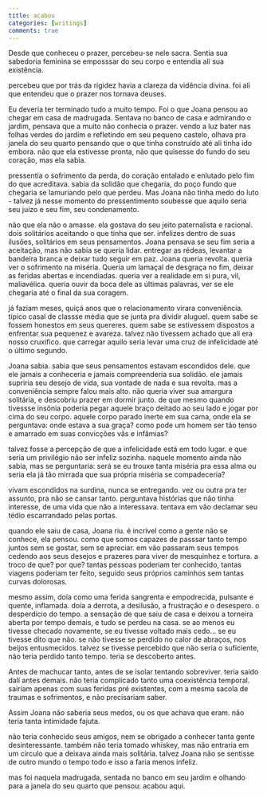 ```yaml
---
title: acabou
categories: [writings]
comments: true
---
```


Desde que conheceu o prazer, percebeu-se nele sacra. Sentia sua sabedoria feminina se emposssar do seu corpo e entendia ali sua existência. 

percebeu que por trás da rigidez havia a clareza da vidência divina. foi ali que entendeu que o prazer nos tornava deuses. 

Eu deveria ter terminado tudo a muito tempo. Foi o que Joana pensou ao chegar em casa de madrugada. Sentava no banco de casa e admirando o jardim, pensava que a muito não conhecia o prazer. vendo a luz bater nas folhas verdes do jardim e refletindo em seu pequeno castelo, olhava pra janela do seu quarto pensando que o que tinha construído até ali tinha ido embora. não que ela estivesse pronta, não que quisesse do fundo do seu coração, mas ela sabia. 

pressentia o sofrimento da perda, do coração entalado e enlutado pelo fim do que acreditava. sabia da solidão que chegaria, do poço fundo que chegaria se lamuriando pelo que perdeu. Mas Joana não tinha medo do luto - talvez já nesse momento do pressentimento soubesse que aquilo seria seu juízo e seu fim, seu condenamento. 

não que ela não o amasse. ela gostava do seu jeito paternalista e racional. dois solitários aceitando o que tinha que ser. infelizes dentro de suas ilusões, solitários em seus pensamentos. Joana pensava se seu fim seria a aceitação, mas não sabia se queria lidar. entregar as rédeas, levantar a bandeira branca e deixar tudo seguir em paz. Joana queria revolta. queria ver o sofrimento na miséria. Queria um lamaçal de desgraça no fim, deixar as feridas abertas e incendiadas. queria ver a realidade em si pura, vil, maliavélica. queria ouvir da boca dele as últimas palavras, ver se ele chegaria até o final da sua coragem.

já faziam meses, quiçá anos que o relacionamento virara conveniência. típico casal de classse média que se junta pra dividir aluguel. quem sabe se fossem honestos em seus quereres. quem sabe se estivessem dispostos a enfrentar sua pequenez e avareza. talvez não tivessem achado que ali era nosso cruxifico. que carregar aquilo seria levar uma cruz de infelicidade até o último segundo. 

Joana sabia. sabia que seus pensamentos estavam escondidos dele. que ele jamais a conheceria e jamais compreenderia sua solidão. ele jamais supriria seu desejo de vida, sua vontade de nada e sua revolta. mas a conveniência sempre falou mais alto. não queria viver sua amargura solitária, e descobriu prazer em dormir junto. de que mesmo quando tivessse insônia poderia pegar aquele braço deitado ao seu lado e jogar por cima do seu corpo. aquele corpo parado inerte em sua cama, onde ela se perguntava: onde estava a sua graça? como pode um homem ser tão tenso e amarrado em suas convicções vãs e infâmias? 

talvez fosse a percepção de que a infelicidade está em todo lugar. e que seria um privilégio não ser infeliz sozinha. naquele momento ainda não sabia, mas se perguntaria: será se eu trouxe tanta miséria pra essa alma ou seria ela já tão mirrada que sua própria miséria se compadeceria?

vivam escondidos na surdina, nunca se entregando. vez ou outra pra ter assunto, pra não se cansar tanto. perguntava histórias que não tinha interesse, de uma vida que não a interessava. tentava em vão declamar seu tédio escarrandado pelas portas. 

quando ele saiu de casa, Joana riu. é incrível como a gente não se conhece, ela pensou. como que somos capazes de passsar tanto tempo juntos sem se gostar, sem se apreciar. em vão passaram seus tempos cedendo aos seus desejos e prazeres para viver de mesquinhez e tortura. a troco de que? por que? tantas pessoas poderiam ter conhecido, tantas viagens poderiam ter feito, seguido seus próprios caminhos sem tantas curvas dolorosas.

mesmo assim, doía como uma ferida sangrenta e empodrecida, pulsante e quente, inflamada. doía a derrota, a desilusão, a frustração e o desespero. o desperdício do tempo. a sensação de que saiu de casa e deixou a torneira aberta por tempo demais, e tudo se perdeu na casa. se ao menos eu tivesse checado novamente, se eu tivesse voltado mais cedo... se eu tivesse dito que não. se não tivesse se perdido no calor de abraços, nos beijos entusmecidos. talvez se tivesse percebido que não seria o suficiente, não teria perdido tanto tempo. teria se descoberto antes. 

Antes de machucar tanto, antes de se isolar tentando sobreviver. teria saído dalí antes demais. não teria complicado tanto uma coexistência temporal. sairíam apenas com suas feridas pré existentes, com a mesma sacola de traumas e sofrimentos, e não precisariam saber.

Assim Joana não saberia seus medos, ou os que achava que eram. não teria tanta intimidade fajuta. 

não teria conhecido seus amigos, nem se obrigado a conhecer tanta gente desinteressante. também não teria tomado whiskey, mas não entraria em um circulo que a deixava ainda mais solitária. talvez Joana não se sentisse de outro mundo o tempo todo e isso a faria menos infeliz. 

mas foi naquela madrugada, sentada no banco em seu jardim e olhando para a janela do seu quarto que pensou: acabou aqui. 